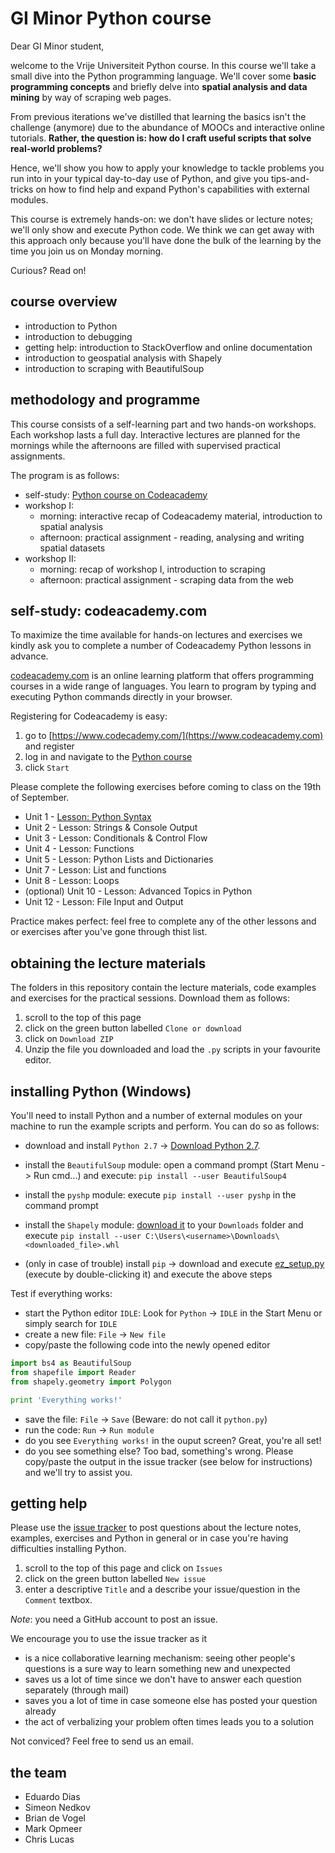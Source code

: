 # GI Minor Python course

Dear GI Minor student, 

welcome to the Vrije Universiteit Python course. In this course we'll take a small dive into the Python programming language. We'll cover some **basic programming concepts** and briefly delve into **spatial analysis and data mining** by way of scraping web pages.

From previous iterations we've distilled that learning the basics isn't the challenge (anymore) due to the abundance of MOOCs and interactive online tutorials. **Rather, the question is: how do I craft useful scripts that solve real-world problems?** 

Hence, we'll show you how to apply your knowledge to tackle problems you run into in your typical day-to-day use of Python, and give you tips-and-tricks on how to find help and expand Python's capabilities with external modules.
   
This course is extremely hands-on: we don't have slides or lecture notes; we'll only show and execute Python code. We think we can get away with this approach only because you'll have done the bulk of the learning by the time you join us on Monday morning. 

Curious? Read on!

## course overview

- introduction to Python
- introduction to debugging
- getting help: introduction to StackOverflow and online documentation 
- introduction to geospatial analysis with Shapely
- introduction to scraping with BeautifulSoup

## methodology and programme

This course consists of a self-learning part and two hands-on workshops. Each workshop lasts a full day. Interactive lectures are planned for the mornings while the afternoons are filled with supervised practical assignments.

The program is as follows: 

 - self-study: [Python course on Codeacademy](https://www.codecademy.com/learn/python)
 - workshop I:
   - morning: interactive recap of Codeacademy material, introduction to spatial analysis
   - afternoon: practical assignment - reading, analysing and writing spatial datasets 
 - workshop II: 
   - morning: recap of workshop I, introduction to scraping
   - afternoon: practical assignment - scraping data from the web



## self-study: codeacademy.com

To maximize the time available for hands-on lectures and exercises we kindly ask you to complete a number of Codeacademy Python lessons in advance.
 
 [codeacademy.com](codeacademy.com) is an online learning platform that offers programming courses in a wide range of languages. You learn to program by typing and executing Python commands directly in your browser.
 
 Registering for Codeacademy is easy:

1. go to [https://www.codecademy.com/](https://www.codeacademy.com) and register
2. log in and navigate to the [Python course](https://www.codecademy.com/learn/python)
3. click `Start`

Please complete the following exercises before coming to class on the 19th of September. 

- Unit 1 - [Lesson: Python Syntax](https://www.codecademy.com/courses/introduction-to-python-6WeG3/0/1)
- Unit 2 - Lesson: Strings & Console Output
- Unit 3 - Lesson: Conditionals & Control Flow
- Unit 4 - Lesson: Functions
- Unit 5 - Lesson: Python Lists and Dictionaries
- Unit 7 - Lesson: List and functions
- Unit 8 - Lesson: Loops
- (optional) Unit 10 - Lesson: Advanced Topics in Python
- Unit 12 - Lesson: File Input and Output

Practice makes perfect: feel free to complete any of the other lessons and or exercises after you've gone through thist list.

## obtaining the lecture materials
The folders in this repository contain the lecture materials, code examples and exercises for the practical sessions. Download them as follows:

1. scroll to the top of this page
2. click on the green button labelled `Clone or download`
3. click on `Download ZIP`
4. Unzip the file you downloaded and load the `.py` scripts in your favourite editor.

## installing Python (Windows) 

You'll need to install Python and a number of external modules on your machine to run the example scripts and perform. You can do so as follows: 

- download and install `Python 2.7` -> [Download Python 2.7](https://www.python.org/downloads/).

- install the `BeautifulSoup` module: open a command prompt  (Start Menu -> Run cmd...) and execute: `pip install --user BeautifulSoup4`

- install the `pyshp` module: execute `pip install --user pyshp` in the command prompt

- install the `Shapely` module: [download it](http://www.lfd.uci.edu/~gohlke/pythonlibs/zhd9emvy/Shapely-1.5.16-cp27-cp27m-win_amd64.whl) to your `Downloads` folder and execute `pip install --user C:\Users\<username>\Downloads\<downloaded_file>.whl`

- (only in case of trouble) install `pip` -> download and execute [ez_setup.py](https://bootstrap.pypa.io/ez_setup.py ) (execute by double-clicking it) and execute the above steps

Test if everything works: 

- start the Python editor `IDLE`: Look for `Python` -> `IDLE` in the Start Menu or simply search for `IDLE` 
- create a new file: `File` -> `New file` 
- copy/paste the following code into the newly opened editor

```python
import bs4 as BeautifulSoup
from shapefile import Reader
from shapely.geometry import Polygon

print 'Everything works!'

```
- save the file: `File` -> `Save` (Beware: do not call it `python.py`)
- run the code: `Run` -> `Run module`
- do you see `Everything works!` in the ouput screen? Great, you're all set!
- do you see something else? Too bad, something's wrong. Please copy/paste the output in the issue tracker (see below for instructions) and we'll try to assist you.


## getting help

Please use the [issue tracker](https://github.com/ndkv/gi-minor-python-course/issues) to post questions about the lecture notes, examples, exercises and Python in general or in case you're having difficulties installing Python. 

1. scroll to the top of this page and click on `Issues`
2. click on the green button labelled `New issue`
3. enter a descriptive `Title` and a describe your issue/question in the `Comment` textbox.
 
 *Note*: you need a GitHub account to post an issue.
 
 We encourage you to use the issue tracker as it 
 - is a nice collaborative learning mechanism: seeing other people's questions is a sure way to learn something new and unexpected
 - saves us a lot of time since we don't have to answer each question separately (through mail)
 - saves you a lot of time in case someone else has posted your question already
 - the act of verbalizing your problem often times leads you to a solution 
 
 
 Not conviced? Feel free to send us an email. 

## the team

- Eduardo Dias
- Simeon Nedkov
- Brian de Vogel
- Mark Opmeer
- Chris Lucas